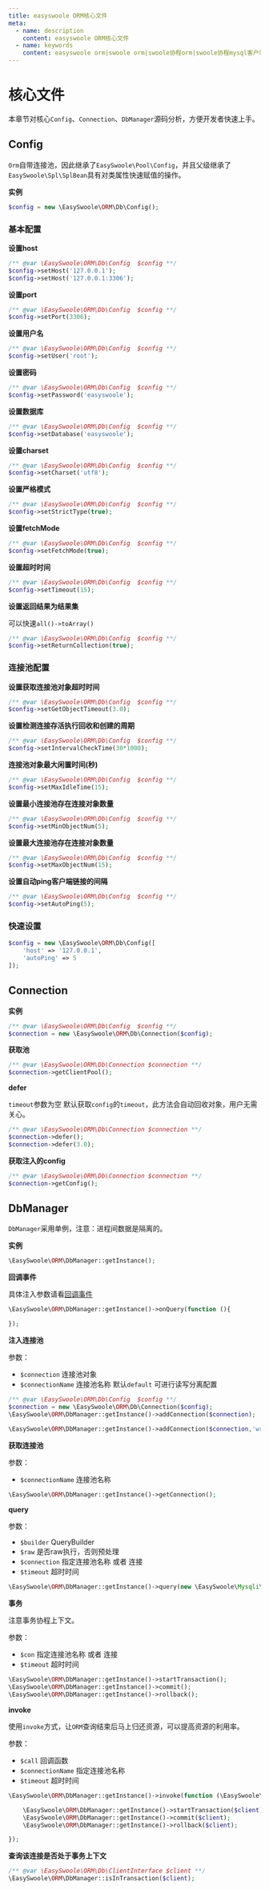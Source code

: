 ```yaml
---
title: easyswoole ORM核心文件
meta:
  - name: description
    content: easyswoole ORM核心文件
  - name: keywords
    content: easyswoole orm|swoole orm|swoole协程orm|swoole协程mysql客户端
---
```


# 核心文件

本章节对核心`Config`、`Connection`、`DbManager`源码分析，方便开发者快速上手。

## Config

`Orm`自带连接池，因此继承了`EasySwoole\Pool\Config`，并且父级继承了`EasySwoole\Spl\SplBean`具有对类属性快速赋值的操作。

**实例**

```php
$config = new \EasySwoole\ORM\Db\Config();
```

### 基本配置

**设置host**

```php
/** @var \EasySwoole\ORM\Db\Config  $config **/
$config->setHost('127.0.0.1');
$config->setHost('127.0.0.1:3306');
```

**设置port**

```php
/** @var \EasySwoole\ORM\Db\Config  $config **/
$config->setPort(3306);
```

**设置用户名**

```php
/** @var \EasySwoole\ORM\Db\Config  $config **/
$config->setUser('root');
```

**设置密码**

```php
/** @var \EasySwoole\ORM\Db\Config  $config **/
$config->setPassword('easyswoole');
```

**设置数据库**
```php
/** @var \EasySwoole\ORM\Db\Config  $config **/
$config->setDatabase('easyswoole');
```

**设置charset**

```php
/** @var \EasySwoole\ORM\Db\Config  $config **/
$config->setCharset('utf8');
```

**设置严格模式**

```php
/** @var \EasySwoole\ORM\Db\Config  $config **/
$config->setStrictType(true);
```

**设置fetchMode**

```php
/** @var \EasySwoole\ORM\Db\Config  $config **/
$config->setFetchMode(true);
```

**设置超时时间**

```php
/** @var \EasySwoole\ORM\Db\Config  $config **/
$config->setTimeout(15);
```

**设置返回结果为结果集**

可以快速`all()->toArray()`

```php
/** @var \EasySwoole\ORM\Db\Config  $config **/
$config->setReturnCollection(true);
```
### 连接池配置

**设置获取连接池对象超时时间**

```php
/** @var \EasySwoole\ORM\Db\Config  $config **/
$config->setGetObjectTimeout(3.0);
```
**设置检测连接存活执行回收和创建的周期**

```php
/** @var \EasySwoole\ORM\Db\Config  $config **/
$config->setIntervalCheckTime(30*1000);
```

**连接池对象最大闲置时间(秒)**

```php
/** @var \EasySwoole\ORM\Db\Config  $config **/
$config->setMaxIdleTime(15);
```

**设置最小连接池存在连接对象数量**

```php
/** @var \EasySwoole\ORM\Db\Config  $config **/
$config->setMinObjectNum(5);
```

**设置最大连接池存在连接对象数量**

```php
/** @var \EasySwoole\ORM\Db\Config  $config **/
$config->setMaxObjectNum(15);
```

**设置自动ping客户端链接的间隔**

```php
/** @var \EasySwoole\ORM\Db\Config  $config **/
$config->setAutoPing(5);
```

### 快速设置

```php
$config = new \EasySwoole\ORM\Db\Config([
    'host' => '127.0.0.1',
    'autoPing' => 5
]);
```

## Connection

**实例**

```php
/** @var \EasySwoole\ORM\Db\Config  $config **/
$connection = new \EasySwoole\ORM\Db\Connection($config);
```

**获取池**
```php
/** @var \EasySwoole\ORM\Db\Connection $connection **/
$connection->getClientPool();
```

**defer**

`timeout`参数为空 默认获取`config`的`timeout`，此方法会自动回收对象，用户无需关心。

```php
/** @var \EasySwoole\ORM\Db\Connection $connection **/
$connection->defer();
$connection->defer(3.0);
```

**获取注入的config**

```php
/** @var \EasySwoole\ORM\Db\Connection $connection **/
$connection->getConfig();
```

## DbManager

`DbManager`采用单例，注意：进程间数据是隔离的。

**实例**

```php
\EasySwoole\ORM\DbManager::getInstance();
```

**回调事件**

具体注入参数请看[回调事件](/Components/Orm/Event/onQuery.html)

```php
\EasySwoole\ORM\DbManager::getInstance()->onQuery(function (){

});
```

**注入连接池**

参数：
- `$connection` 连接池对象
- `$connectionName` 连接池名称 默认`default` 可进行读写分离配置

```php
/** @var \EasySwoole\ORM\Db\Config  $config **/
$connection = new \EasySwoole\ORM\Db\Connection($config);
\EasySwoole\ORM\DbManager::getInstance()->addConnection($connection);

\EasySwoole\ORM\DbManager::getInstance()->addConnection($connection,'write');
```

**获取连接池**

参数：
- `$connectionName` 连接池名称

```php
\EasySwoole\ORM\DbManager::getInstance()->getConnection();
```

**query**

参数：
- `$builder` QueryBuilder
- `$raw` 是否raw执行，否则预处理
- `$connection` 指定连接池名称 或者 连接
- `$timeout` 超时时间

```php
\EasySwoole\ORM\DbManager::getInstance()->query(new \EasySwoole\Mysqli\QueryBuilder());
```

**事务**

注意事务协程上下文。

参数：
- `$con` 指定连接池名称 或者 连接
- `$timeout` 超时时间

```php
\EasySwoole\ORM\DbManager::getInstance()->startTransaction();
\EasySwoole\ORM\DbManager::getInstance()->commit();
\EasySwoole\ORM\DbManager::getInstance()->rollback();
```

**invoke**

使用`invoke`方式，让`ORM`查询结束后马上归还资源，可以提高资源的利用率。

参数：
- `$call` 回调函数
- `$connectionName` 指定连接池名称
- `$timeout` 超时时间

```php
\EasySwoole\ORM\DbManager::getInstance()->invoke(function (\EasySwoole\ORM\Db\ClientInterface $client){

    \EasySwoole\ORM\DbManager::getInstance()->startTransaction($client);
    \EasySwoole\ORM\DbManager::getInstance()->commit($client);
    \EasySwoole\ORM\DbManager::getInstance()->rollback($client);

});
```

**查询该连接是否处于事务上下文**

```php
/** @var \EasySwoole\ORM\Db\ClientInterface $client **/
\EasySwoole\ORM\DbManager::isInTransaction($client);
```
